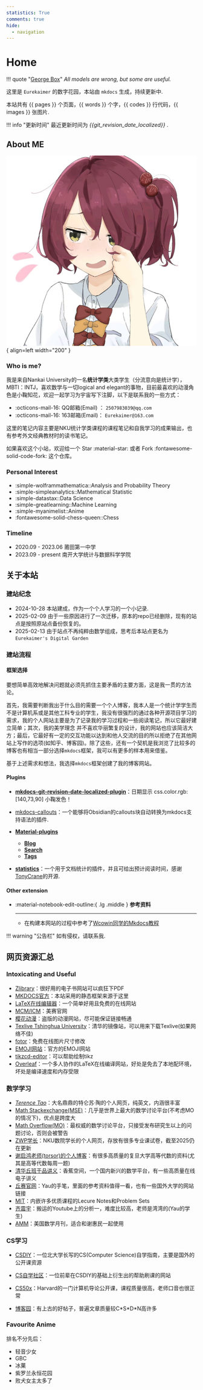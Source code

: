 ```yaml
---
statistics: True
comments: true
hide:
  - navigation
---
```




# Home

!!! quote "[George Box](http://en.wikipedia.org/wiki/George_Box)"
    *All models are wrong, but some are useful.* 


这里是 `Eurekaimer` 的数字花园，本站由 `mkdocs` 生成，持续更新中.


本站共有 {{ pages }} 个页面，{{ words }} 个字，{{ codes }} 行代码，{{ images }} 张图片.


!!! info "更新时间"
    最近更新时间为 *{{git_revision_date_localized}}* .




## About ME

![profile](imgs/profile.jpg){ align=left width="200" }

### Who is me?

我是来自Nankai University的一名**统计学类**大类学生（分流意向是统计学），MBTI：INTJ，喜欢数学与一切logical and elegant的事物，目前最喜欢的动漫角色是小鞠知花，欢迎一起学习为宇宙写下注脚，以下是联系我的一些方式：

- :octicons-mail-16: QQ邮箱(Email) ： `2507983039@qq.com`
- :octicons-mail-16: 163邮箱(Email)： `Eurekaimer@163.com`
  

这里的笔记内容主要是NKU统计学类课程的课程笔记和自我学习的成果输出，也有参考外文经典教材时的读书笔记。

如果喜欢这个小站，欢迎给一个 Star :material-star: 或者 Fork :fontawesome-solid-code-fork: 这个仓库。

### Personal Interest

+ :simple-wolframmathematica::Analysis and Probability Theory
+ :simple-simpleanalytics::Mathematical Statistic
+ :simple-datastax::Data Science
+ :simple-greatlearning::Machine Learning
+ :simple-myanimelist::Anime
+ :fontawesome-solid-chess-queen::Chess

### Timeline

+ 2020.09 - 2023.06 莆田第一中学
+ 2023.09 - present 南开大学统计与数据科学学院 


## 关于本站

### 建站纪念

- 2024-10-28 本站建成，作为一个个人学习的一个小记录.
- 2025-02-09 由于一些原因进行了一次迁移，原本的repo已经删除，现有的站点是按照原站点备份恢复的。
- 2025-02-13 由于站点不再纯粹由数学组成，思考后本站点更名为`Eurekaimer's Digital Garden`


### 建站流程

#### 框架选择

要想简单高效地解决问题就必须先抓住主要矛盾的主要方面，这是我一贯的方法论。

首先，我需要判断我出于什么目的需要一个个人博客，我本人是一个统计学学生而不是计算机系或是其他工科专业的学生，我没有很强烈的通过各种开源项目学习的需求，我的个人网站主要是为了记录我的学习过程和一些阅读笔记，所以它最好建立简单；其次，我的美学理念 并不喜欢华丽繁复的设计，我的网站也应该简洁大方；最后，它最好有一定的交互功能以达到和他人交流的目的所以拒绝了在其他网站上写作的选项(如知乎、博客园)。除了这些，还有一个契机是我浏览了比较多的博客也有相当一部分选择`mkdocs`框架，我可以有更多的样本用来借鉴。

基于上述需求和想法，我选择`mkdocs`框架创建了我的博客网站。

#### Plugins

+ [**mkdocs-git-revision-date-localized-plugin**](https://timvink.github.io/mkdocs-git-revision-date-localized-plugin/)：日期显示 css.color.rgb:[140,73,90] 小鞠发色！
+ [mkdocs-callouts](https://github.com/sondregronas/mkdocs-callouts)：一个能够将Obsidian的callouts块自动转换为mkdocs支持语法的插件.
+ [**Material-plugins**](https://squidfunk.github.io/mkdocs-material/plugins/)
  + [**Blog**](https://squidfunk.github.io/mkdocs-material/plugins/blog/)
  + [**Search**](https://squidfunk.github.io/mkdocs-material/plugins/search/)
  + [**Tags**](https://squidfunk.github.io/mkdocs-material/plugins/tags/)

+ [**statistics**](https://github.com/TonyCrane/mkdocs-statistics-plugin?tab=readme-ov-file)：一个用于文档统计的插件，并且可给出预计阅读时间，感谢[TonyCrane](https://github.com/TonyCrane)的开源.

#### Other extension


<div class="grid cards" markdown>

-   :material-notebook-edit-outline:{ .lg .middle } __参考资料__

    ---

    - 在构建本网站的过程中参考了[Wcowin同学的Mkdocs教程](https://wcowin.work/Mkdocs-Wcowin/)

</div>





!!! warning "公告栏"
    如有侵权，请联系我.



## 网页资源汇总


### Intoxicating and Useful

+ [Zlibrary](https://zh.z-lib.gs/)：很好用的电子书网站可以疯狂下PDF
+ [MKDOCS官方](https://github.com/mkdocs/mkdocs)：本站采用的静态框架来源于这里
+ [LaTeX在线编辑器](https://www.latexlive.com/)：一个简单好用且免费的在线网站
+ [MCM/ICM](https://www.contest.comap.com/undergraduate/contests/index.html)：美赛官网
+ [樱花动漫](https://www.295k.cc/dongmanplay/2340-1-1.html)：盗版的动漫网站，尽可能保证链接畅通
+ [Texlive Tshinghua University](https://mirrors.tuna.tsinghua.edu.cn/CTAN/systems/texlive/Images/)：清华的镜像站，可以用来下载Texlive(如果网络不佳)
+ [fotor](https://www.fotor.com/cn/features/resize/)：免费在线图片尺寸修改
+ [EMOJI网站](https://www.unicode.org/emoji/charts/full-emoji-list.html)：官方的EMOJI网站
+ [tikzcd-editor](https://tikzcd.yichuanshen.de/)：可以帮助绘制tikz
+ [Overleaf](https://www.overleaf.com/project)：一个多人协作的LaTeX在线编译网站，好处是免去了本地配环境，坏处是编译速度和内存受限

### 数学学习

+ [*Terence Tao*](https://terrytao.wordpress.com/)：大名鼎鼎的特仑苏·陶的个人网页，纯英文，内涵很丰富
+ [Math Stackexchange(MSE)](https://math.stackexchange.com/tour)：几乎是世界上最大的数学讨论平台(不考虑MO的情况下)，优点是跨度大
+ [Math Overflow(MO)](https://mathoverflow.net/)：最权威的数学讨论平台，只接受发布研究生以上的问题讨论，否则会被警告
+ [ZWP学长](https://zhangwp.com/share/nku-sms-exams)：NKU数院学长的个人网页，存放有很多专业课试卷，截至2025仍在更新
+ [谢启鸿老师(torsor)的个人博客](https://www.cnblogs.com/torsor)：有很多高质量的复旦大学高等代数的资料(尤其是高等代数每周一题)
+ [清华丘班于品讲义](https://www.bananaspace.org/wiki/%E8%AE%B2%E4%B9%89:%E6%95%B0%E5%AD%A6%E5%88%86%E6%9E%90/%E6%95%B0%E5%AD%A6%E5%88%86%E6%9E%90%E4%B8%80%E7%AE%80%E4%BB%8B)：香蕉空间，一个国内新兴的数学平台，有一些高质量在线电子讲义
+ [丘赛官网](http://yau-contest.com/)：Yau的手笔，里面的参考资料值得一看，也有一些国外大学的网站链接
+ [MIT](https://ocw.mit.edu/)：内嵌许多优质课程的Lecure Notes和Problem Sets
+ [齐震宇](https://www.youtube.com/watch?v=3JBUUE1aLIk&list=PLil-R4o6jmGhUqtKbZf0LIFKd-xN__g_M)：搬运的Youtube上的分析一，难度比较高，老师是湾湾的(Yau的学生)
+ [AMM](http://libgen.rs/scimag/journals/1154)：美国数学月刊，适合和谢惠民一起使用

### CS学习

+ [CSDIY](https://github.com/pkuflyingpig/cs-self-learning/)：一位北大学长写的CS(Computer Science)自学指南，主要是国外的公开课资源

+ [CS自学社区](https://www.learncs.site/docs/curriculum-resource/cs61a/dis/sol-disc00)：一位前辈在CSDIY的基础上衍生出的帮助刷课的网站

+ [CS50x](https://cs50.harvard.edu/x/2025)：Harvard的一门计算机导论公开课，课程质量很高，老师口音也很正常

+ [博客园](https://www.cnblogs.com/)：有上古的好帖子，普遍文章质量较C\*S\*D\*N高许多

  

  

### Favourite Anime

排名不分先后：

+ 轻音少女
+ GBC
+ 冰菓
+ 紫罗兰永恒花园
+ 败犬女主太多了

